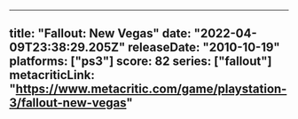 
---
title: "Fallout: New Vegas"
date: "2022-04-09T23:38:29.205Z"
releaseDate: "2010-10-19"
platforms: ["ps3"]
score: 82
series: ["fallout"]
metacriticLink: "https://www.metacritic.com/game/playstation-3/fallout-new-vegas"
---
